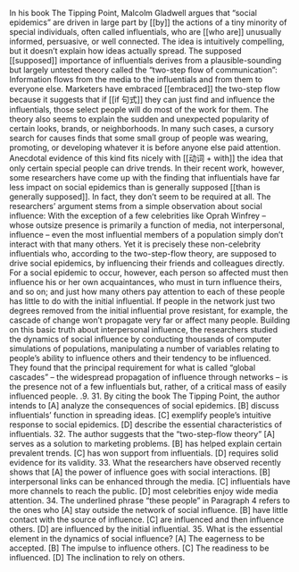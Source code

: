 In his book The Tipping Point, Malcolm Gladwell argues that “social epidemics”
are driven in large part by [[by]] the actions of a tiny minority of special individuals, often
called influentials, who are [[who are]] unusually informed, persuasive, or well connected. The
idea is intuitively compelling, but it doesn’t explain how ideas actually spread.
The supposed [[supposed]] importance of influentials derives from a plausible-sounding but
largely untested theory called the “two-step flow of communication”: Information
flows from the media to the influentials and from them to everyone else. Marketers
have embraced [[embraced]] the two-step flow because it suggests that if [[if 句式]] they can just find and
influence the influentials, those select people will do most of the work for them. The
theory also seems to explain the sudden and unexpected popularity of certain looks,
brands, or neighborhoods. In many such cases, a cursory search for causes finds that
some small group of people was wearing, promoting, or developing whatever <!-- TODO whatever --> it is
before anyone else paid attention. Anecdotal evidence of this kind fits nicely with [[动词 + with]] the
idea that only certain special people can drive trends.
In their recent work, however, some researchers have come up with the finding
that influentials have far less impact on social epidemics than is generally supposed [[than is generally supposed]].
In fact, they don’t seem to be required at all.
The researchers’ argument stems from a simple observation about social
influence: With the exception of a few celebrities like Oprah Winfrey – whose outsize
presence is primarily a function of media, not interpersonal, influence – even the most
influential members of a population simply don’t interact with that many others. Yet
it is precisely these non-celebrity influentials who, according to the two-step-flow
theory, are supposed to drive social epidemics, by influencing their friends and
colleagues directly. For a social epidemic to occur, however, each person so affected
must then influence his or her own acquaintances, who must in turn influence theirs,
and so on; and just how many others pay attention to each of these people has little to
do with the initial influential. If people in the network just two degrees removed from
the initial influential prove resistant, for example, the cascade of change won’t
propagate very far or affect many people.
Building on this basic truth about interpersonal influence, the researchers studied
the dynamics of social influence by conducting thousands of computer simulations of
populations, manipulating a number of variables relating to people’s ability to
influence others and their tendency to be influenced. They found that the principal
requirement for what is called “global cascades” – the widespread propagation of
influence through networks – is the presence not of a few influentials but, rather, of a
critical mass of easily influenced people.
.9.
31. By citing the book The Tipping Point, the author intends to
[A] analyze the consequences of social epidemics.
[B] discuss influentials’ function in spreading ideas.
[C] exemplify people’s intuitive response to social epidemics.
[D] describe the essential characteristics of influentials.
32. The author suggests that the “two-step-flow theory”
[A] serves as a solution to marketing problems.
[B] has helped explain certain prevalent trends.
[C] has won support from influentials.
[D] requires solid evidence for its validity.
33. What the researchers have observed recently shows that
[A] the power of influence goes with social interactions.
[B] interpersonal links can be enhanced through the media.
[C] influentials have more channels to reach the public.
[D] most celebrities enjoy wide media attention.
34. The underlined phrase “these people” in Paragraph 4 refers to the ones who
[A] stay outside the network of social influence.
[B] have little contact with the source of influence.
[C] are influenced and then influence others.
[D] are influenced by the initial influential.
35. What is the essential element in the dynamics of social influence?
[A] The eagerness to be accepted.
[B] The impulse to influence others.
[C] The readiness to be influenced.
[D] The inclination to rely on others.
